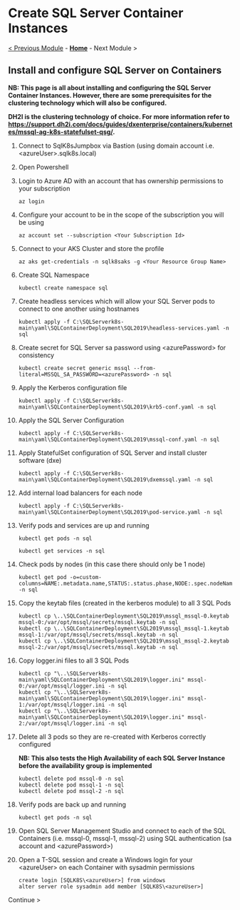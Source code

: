 # Create SQL Server Container Instances

[< Previous Module](../modules/kerberos.md) - **[Home](../README.md)** - Next Module \>

## Install and configure SQL Server on Containers

**NB: This page is all about installing and configuring the SQL Server Container Instances.  However, there are some prerequisites for the clustering technology which will also be configured.**

**DH2I is the clustering technology of choice.  For more information refer to https://support.dh2i.com/docs/guides/dxenterprise/containers/kubernetes/mssql-ag-k8s-statefulset-qsg/.**

1. Connect to SqlK8sJumpbox via Bastion (using domain account i.e. \<azureUser\>.sqlk8s.local)

2. Open Powershell

3. Login to Azure AD with an account that has ownership permissions to your subscription

    ```text
    az login
    ```

4.	Configure your account to be in the scope of the subscription you will be using

    ```text
    az account set --subscription <Your Subscription Id>
    ```

5. Connect to your AKS Cluster and store the profile

    ```text
    az aks get-credentials -n sqlk8saks -g <Your Resource Group Name>
    ```

6. Create SQL Namespace

    ```text
    kubectl create namespace sql
    ```

7. Create headless services which will allow your SQL Server pods to connect to one another using hostnames

    ```text
    kubectl apply -f C:\SQLServerk8s-main\yaml\SQLContainerDeployment\SQL2019\headless-services.yaml -n sql
    ```

8. Create secret for SQL Server sa password using \<azurePassword\> for consistency

    ```text
    kubectl create secret generic mssql --from-literal=MSSQL_SA_PASSWORD=<azurePassword> -n sql
    ```

9. Apply the Kerberos configuration file

    ```text
    kubectl apply -f C:\SQLServerk8s-main\yaml\SQLContainerDeployment\SQL2019\krb5-conf.yaml -n sql
    ```

10. Apply the SQL Server Configuration

    ```text
    kubectl apply -f C:\SQLServerk8s-main\yaml\SQLContainerDeployment\SQL2019\mssql-conf.yaml -n sql
    ```

11. Apply StatefulSet configuration of SQL Server and install cluster software (dxe)

    ```text
    kubectl apply -f C:\SQLServerk8s-main\yaml\SQLContainerDeployment\SQL2019\dxemssql.yaml -n sql
    ```

12. Add internal load balancers for each node

    ```text
    kubectl apply -f C:\SQLServerk8s-main\yaml\SQLContainerDeployment\SQL2019\pod-service.yaml -n sql
    ```

13. Verify pods and services are up and running

    ```text
    kubectl get pods -n sql
    ```

    ```text
    kubectl get services -n sql
    ```

14. Check pods by nodes (in this case there should only be 1 node)

    ```text
    kubectl get pod -o=custom-columns=NAME:.metadata.name,STATUS:.status.phase,NODE:.spec.nodeName -n sql
    ```

15. Copy the keytab files (created in the kerberos module) to all 3 SQL Pods

    ```text
    kubectl cp \..\SQLContainerDeployment\SQL2019\mssql_mssql-0.keytab mssql-0:/var/opt/mssql/secrets/mssql.keytab -n sql
    kubectl cp \..\SQLContainerDeployment\SQL2019\mssql_mssql-1.keytab mssql-1:/var/opt/mssql/secrets/mssql.keytab -n sql
    kubectl cp \..\SQLContainerDeployment\SQL2019\mssql_mssql-2.keytab mssql-2:/var/opt/mssql/secrets/mssql.keytab -n sql
    ```

16. Copy logger.ini files to all 3 SQL Pods

    ```text
    kubectl cp "\..\SQLServerk8s-main\yaml\SQLContainerDeployment\SQL2019\logger.ini" mssql-0:/var/opt/mssql/logger.ini -n sql
    kubectl cp "\..\SQLServerk8s-main\yaml\SQLContainerDeployment\SQL2019\logger.ini" mssql-1:/var/opt/mssql/logger.ini -n sql
    kubectl cp "\..\SQLServerk8s-main\yaml\SQLContainerDeployment\SQL2019\logger.ini" mssql-2:/var/opt/mssql/logger.ini -n sql
    ```

17. Delete all 3 pods so they are re-created with Kerberos correctly configured

    **NB: This also tests the High Availability of each SQL Server Instance before the availability group is implemented**

    ```text
    kubectl delete pod mssql-0 -n sql
    kubectl delete pod mssql-1 -n sql
    kubectl delete pod mssql-2 -n sql
    ```

18. Verify pods are back up and running

    ```text
    kubectl get pods -n sql
    ```

19. Open SQL Server Management Studio and connect to each of the SQL Containers (i.e. mssql-0, mssql-1, mssql-2) using SQL authentication (sa account and \<azurePassword\>)

20. Open a T-SQL session and create a Windows login for your \<azureUser\> on each Container with sysadmin permissions

    ```text
    create login [SQLK8S\<azureUser>] from windows
    alter server role sysadmin add member [SQLK8S\<azureUser>]
    ```

Continue \>
